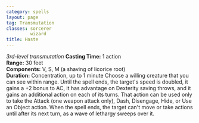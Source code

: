 ```yaml
---
category: spells
layout: page
tag: Transmutation
classes: sorcerer
         wizard
title: Haste 
---
```

_3rd-level transmutation_ 
**Casting Time:** 1 action    
**Range:** 30 feet    
**Components:** V, S, M (a shaving of licorice root)    
**Duration:** Concentration, up to 1 minute 
Choose a willing creature that you can see within range. Until the spell ends, the target's speed is doubled, it gains a +2 bonus to AC, it has advantage on Dexterity saving throws, and it gains an additional action on each of its turns. That action can be used only to take the Attack (one weapon attack only), Dash, Disengage, Hide, or Use an Object action. When the spell ends, the target can't move or take actions until after its next turn, as a wave of lethargy sweeps over it. 